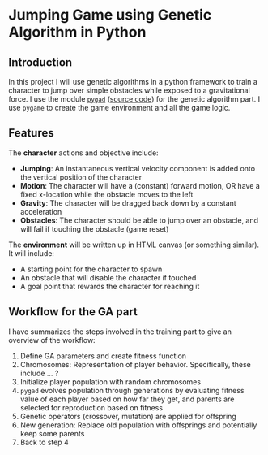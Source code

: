 # Jumping Game using Genetic Algorithm in Python

## Introduction
In this project I will use genetic algorithms in a python framework to train a character to jump over simple obstacles while exposed to a gravitational force. I use the module [`pygad`](https://pygad.readthedocs.io/en/latest/) ([source code](https://github.com/ahmedfgad/GeneticAlgorithmPython)) for the genetic algorithm part. I use `pygame` to create the game environment and all the game logic.

## Features
The **character** actions and objective include:
- **Jumping**: An instantaneous vertical velocity component is added onto the vertical position of the character
- **Motion**: The character will have a (constant) forward motion, OR have a fixed x-location while the obstacle moves to the left
- **Gravity**: The character will be dragged back down by a constant acceleration
- **Obstacles**: The character should be able to jump over an obstacle, and will fail if touching the obstacle (game reset)

The **environment** will be written up in HTML canvas (or something similar). It will include:
- A starting point for the character to spawn
- An obstacle that will disable the character if touched
- A goal point that rewards the character for reaching it

## Workflow for the GA part
I have summarizes the steps involved in the training part to give an overview of the workflow:
1. Define GA parameters and create fitness function
2. Chromosomes: Representation of player behavior. Specifically, these include ... ?
3. Initialize player population with random chromosomes
4. `pygad` evolves population through generations by evaluating fitness value of each player based on how far they get, and parents are selected for reproduction based on fitness
5. Genetic operators (crossover, mutation) are applied for offspring
6. New generation: Replace old population with offsprings and potentially keep some parents
7. Back to step 4

